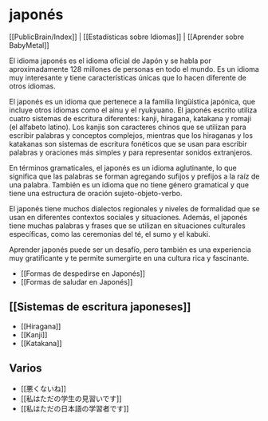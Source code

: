 # japonés

[[PublicBrain/Index]] | [[Estadísticas sobre Idiomas]] | [[Aprender sobre BabyMetal]]

El idioma japonés es el idioma oficial de Japón y se habla por aproximadamente 128 millones de personas en todo el mundo. Es un idioma muy interesante y tiene características únicas que lo hacen diferente de otros idiomas.

El japonés es un idioma que pertenece a la familia lingüística japónica, que incluye otros idiomas como el ainu y el ryukyuano. El japonés escrito utiliza cuatro sistemas de escritura diferentes: kanji, hiragana, katakana y romaji (el alfabeto latino). Los kanjis son caracteres chinos que se utilizan para escribir palabras y conceptos complejos, mientras que los hiraganas y los katakanas son sistemas de escritura fonéticos que se usan para escribir palabras y oraciones más simples y para representar sonidos extranjeros.

En términos gramaticales, el japonés es un idioma aglutinante, lo que significa que las palabras se forman agregando sufijos y prefijos a la raíz de una palabra. También es un idioma que no tiene género gramatical y que tiene una estructura de oración sujeto-objeto-verbo.

El japonés tiene muchos dialectos regionales y niveles de formalidad que se usan en diferentes contextos sociales y situaciones. Además, el japonés tiene muchas palabras y frases que se utilizan en situaciones culturales específicas, como las ceremonias del té, el sumo y el kabuki.

Aprender japonés puede ser un desafío, pero también es una experiencia muy gratificante y te permite sumergirte en una cultura rica y fascinante.

* [[Formas de despedirse en Japonés]]
* [[Formas de saludar en Japonés]]

## [[Sistemas de escritura japoneses]]

* [[Hiragana]]
* [[Kanji]]
* [[Katakana]]

## Varios

* [[悪くないね]]
* [[私はただの学生の見習いです]]
* [[私はただの日本語の学習者です]]